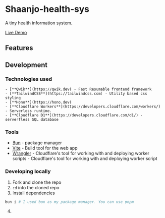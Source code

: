 # Shaanjo-health-sys

A tiny health information system.
<!-- TODO add link after deployment -->
[Live Demo]()


<!-- TODO add features as soon as implemented -->
## Features


## Development
### Technologies used
    - [**Qwik**](https://qwik.dev) - Fast Resumable frontend framework
    - [**TailwindCSS**](https://tailwindcss.com) - Utility based css styling
    - [**Hono**](https://hono.dev)
    - [**Cloudflare Workers**](https://developers.cloudflare.com/workers/) - Serverless runtime.
    - [**Cloudflare D1**](https://developers.cloudflare.com/d1/) - serverfless SQL database

### Tools
- [Bun](https://bun.sh) - package manager
- [Vite](https://vite.dev) - Build tool for the web app
- [Wrangler](https://developers.cloudflare.com/workers/wrangler) - Cloudflare's tool for working with and deploying worker scripts - Cloudflare's tool for working with and deploying worker script

### Developing locally
1. Fork and clone the repo
2. `cd` into the cloned repo
3. Install dependencies
  ```sh
  bun i # I used bun as my package manager. You can use pnpm
  ```
4.
